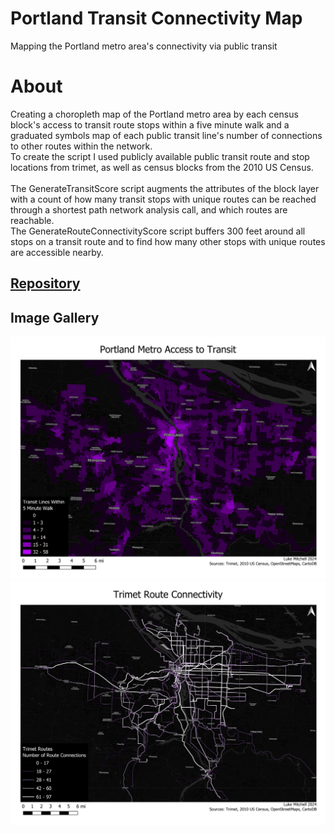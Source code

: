 # Portland Transit Connectivity Map

Mapping the Portland metro area's connectivity via public transit  

# About

Creating a choropleth map of the Portland metro area by each census block's access to transit route stops within a five minute walk and a graduated symbols map of each public transit line's number of connections to other routes within the network.
<br>
To create the script I used publicly available public transit route and stop locations from trimet, as well as census blocks from the 2010 US Census. 
<br><br>
The GenerateTransitScore script augments the attributes of the block layer with a count of how many transit stops with unique routes can be reached through a shortest path network analysis call, and which routes are reachable.
<br>
The GenerateRouteConnectivityScore script buffers 300 feet around all stops on a transit route and to find how many other stops with unique routes are accessible nearby. 


## [Repository](https://github.com/LukeMitchell-N/PortlandTransitConnectivityMap/tree/main)

## Image Gallery
<img src="images/TransitAccess.png"/>
<img src="images/TrimetRoutesConnectivity.png"/>
